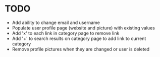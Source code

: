 # TODO
- Add ability to change email and username
- Populate user profile page (website and picture) with existing values
- Add 'x' to each link in category page to remove link
- Add '+' to search results on category page to add link to current category
- Remove profile pictures when they are changed or user is deleted